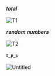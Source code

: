 𝒕𝒐𝒕𝒂𝒍

![T1](https://github.com/noriakeivanfard/pythonClass/assets/137643989/11c688a4-5221-45be-a8cb-614562b69cd0)

𝒓𝒂𝒏𝒅𝒐𝒎 𝒏𝒖𝒎𝒃𝒆𝒓𝒔

![T2](https://github.com/noriakeivanfard/pythonClass/assets/137643989/e0c34324-67dd-4069-847e-e5d518db8994)

𝖗_𝖕_𝖘

![Untitled](https://github.com/noriakeivanfard/pythonClass/assets/137643989/8b49f335-23a7-4c8c-8617-12b1ed26f1c0)

